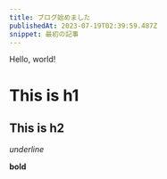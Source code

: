 ```yaml
---
title: ブログ始めました
publishedAt: 2023-07-19T02:39:59.487Z
snippet: 最初の記事
---
```


Hello, world!

# This is h1

## This is h2

_underline_

**bold**
